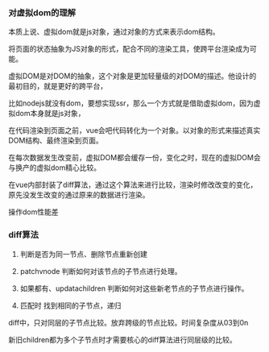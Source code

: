 <!--
 * @Author: dhj 17613071153@163.com
 * @Date: 2023-03-16 17:57:03
 * @LastEditors: dhj 17613071153@163.com
 * @LastEditTime: 2023-03-16 18:51:56
 * @FilePath: \vuepress\docs\docs\kuangjjia\vue3与虚拟dom.md
 * @Description: 这是默认设置,请设置`customMade`, 打开koroFileHeader查看配置 进行设置: https://github.com/OBKoro1/koro1FileHeader/wiki/%E9%85%8D%E7%BD%AE
-->
### 对虚拟dom的理解

本质上说、虚拟dom就是js对象，通过对象的方式来表示dom结构。

将页面的状态抽象为JS对象的形式，配合不同的渲染工具，使跨平台渲染成为可能。

虚拟DOM是对DOM的抽象，这个对象是更加轻量级的对DOM的描述。他设计的最初目的，就是更好的跨平台，

比如nodejs就没有dom，要想实现ssr，那么一个方式就是借助虚拟dom，因为虚拟dom本身就是js对象，

在代码渲染到页面之前，vue会吧代码转化为一个对象。以对象的形式来描述真实DOM结构、最终渲染到页面。

在每次数据发生改变前，虚拟DOM都会缓存一份，变化之时，现在的虚拟DOM会与换产的虚拟dom精心比较。

在vue内部封装了diff算法，通过这个算法来进行比较，渲染时修改改变的变化，原先没发生改变的通过原来的数据进行渲染。

操作dom性能差

### diff算法

1. 判断是否为同一节点、删除节点重新创建

2. patchvnode 判断如何对该节点的子节点进行处理。

3. 如果都有、updatachildren 判断如何对这些新老节点的子节点进行操作。

4. 匹配时 找到相同的子节点，递归

diff中，只对同层的子节点比较。放弃跨级的节点比较。时间复杂度从03到0n 

新旧children都为多个子节点时才需要核心的diff算法进行同层级的比较。


